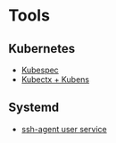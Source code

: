# Tools

## Kubernetes

- [Kubespec](https://kubespec.dev/)
- [Kubectx + Kubens](https://github.com/ahmetb/kubectx)

## Systemd

- [ssh-agent user service](https://unix.stackexchange.com/a/390631)
